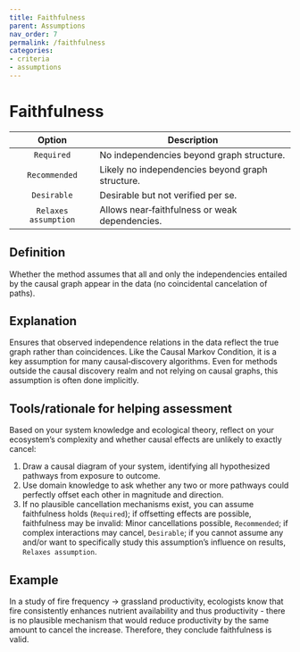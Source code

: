 ```yaml
---
title: Faithfulness
parent: Assumptions
nav_order: 7
permalink: /faithfulness
categories:
- criteria
- assumptions
---
```


# Faithfulness

|  **Option**        | **Description**            |
|:------------------:|----------------------------|
| `Required` | No independencies beyond graph structure. |
| `Recommended` | Likely no independencies beyond graph structure. |
| `Desirable` | Desirable but not verified per se. |
| `Relaxes assumption` | Allows near‐faithfulness or weak dependencies. |

## Definition
Whether the method assumes that all and only the independencies entailed by the causal graph appear in the data (no coincidental cancelation of paths). 

## Explanation
Ensures that observed independence relations in the data reflect the true graph rather than coincidences. Like the Causal Markov Condition, it is a key assumption for many causal‐discovery algorithms. Even for methods outside the causal discovery realm and not relying on causal graphs, this assumption is often done implicitly. 

## Tools/rationale for helping assessment
Based on your system knowledge and ecological theory, reflect on your ecosystem’s complexity and whether causal effects are unlikely to exactly cancel: 
1. Draw a causal diagram of your system, identifying all hypothesized pathways from exposure to outcome. 
2. Use domain knowledge to ask whether any two or more pathways could perfectly offset each other in magnitude and direction. 
3. If no plausible cancellation mechanisms exist, you can assume faithfulness holds (`Required`); if offsetting effects are possible, faithfulness may be invalid: Minor cancellations possible, `Recommended`; if complex interactions may cancel, `Desirable`; if you cannot assume any and/or want to specifically study this assumption’s influence on results, `Relaxes assumption`. 

## Example
In a study of fire frequency → grassland productivity, ecologists know that fire consistently enhances nutrient availability and thus productivity - there is no plausible mechanism that would reduce productivity by the same amount to cancel the increase. Therefore, they conclude faithfulness is valid.
